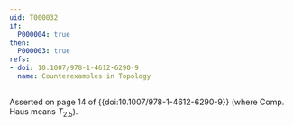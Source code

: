 ```yaml
---
uid: T000032
if:
  P000004: true
then:
  P000003: true
refs:
- doi: 10.1007/978-1-4612-6290-9
  name: Counterexamples in Topology
---
```


Asserted on page 14 of {{doi:10.1007/978-1-4612-6290-9}}
(where Comp. Haus means $T_{2.5}$).
